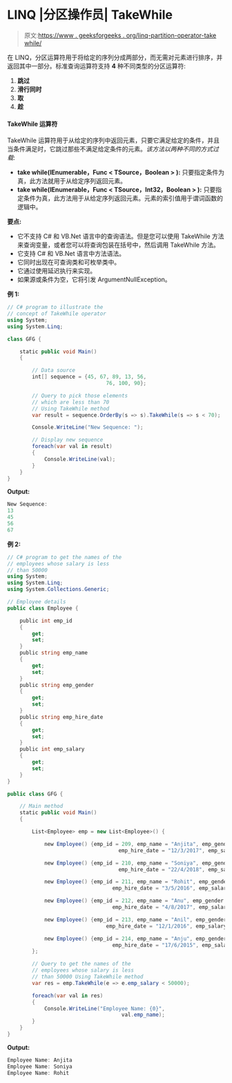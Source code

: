 # LINQ |分区操作员| TakeWhile

> 原文:[https://www . geeksforgeeks . org/linq-partition-operator-take while/](https://www.geeksforgeeks.org/linq-partition-operator-takewhile/)

在 LINQ，分区运算符用于将给定的序列分成两部分，而无需对元素进行排序，并返回其中一部分。标准查询运算符支持 **4** 种不同类型的分区运算符:

1.  **跳过**
2.  **滑行同时**
3.  **取**
4.  **趁**

#### TakeWhile 运算符

TakeWhile 运算符用于从给定的序列中返回元素，只要它满足给定的条件，并且当条件满足时，它跳过那些不满足给定条件的元素。*该方法以两种不同的方式过载*:

*   **take while<t source>(IEnumerable<t source>，Func < TSource，Boolean > ):** 只要指定条件为真，此方法就用于从给定序列返回元素。
*   **take while<t source>(IEnumerable<t source>，Func < TSource，Int32，Boolean > ):** 只要指定条件为真，此方法用于从给定序列返回元素。元素的索引值用于谓词函数的逻辑中。

**要点:**

*   它不支持 C# 和 VB.Net 语言中的查询语法。但是您可以使用 TakeWhile 方法来查询变量，或者您可以将查询包装在括号中，然后调用 TakeWhile 方法。
*   它支持 C# 和 VB.Net 语言中方法语法。
*   它同时出现在可查询类和可枚举类中。
*   它通过使用延迟执行来实现。
*   如果源或条件为空，它将引发 ArgumentNullException。

**例 1:**

```cs
// C# program to illustrate the
// concept of TakeWhile operator
using System;
using System.Linq;

class GFG {

    static public void Main()
    {

        // Data source
        int[] sequence = {45, 67, 89, 13, 56,
                                76, 100, 90};

        // Query to pick those elements
        // which are less than 70
        // Using TakeWhile method
        var result = sequence.OrderBy(s => s).TakeWhile(s => s < 70);

        Console.WriteLine("New Sequence: ");

        // Display new sequence
        foreach(var val in result)
        {
            Console.WriteLine(val);
        }
    }
}
```

**Output:**

```cs
New Sequence: 
13
45
56
67

```

**例 2:**

```cs
// C# program to get the names of the 
// employees whose salary is less 
// than 50000
using System;
using System.Linq;
using System.Collections.Generic;

// Employee details
public class Employee {

    public int emp_id
    {
        get;
        set;
    }
    public string emp_name
    {
        get;
        set;
    }
    public string emp_gender
    {
        get;
        set;
    }
    public string emp_hire_date
    {
        get;
        set;
    }
    public int emp_salary
    {
        get;
        set;
    }
}

public class GFG {

    // Main method
    static public void Main()
    {

        List<Employee> emp = new List<Employee>() {

            new Employee() {emp_id = 209, emp_name = "Anjita", emp_gender = "Female",
                                    emp_hire_date = "12/3/2017", emp_salary = 20000},

            new Employee() {emp_id = 210, emp_name = "Soniya", emp_gender = "Female",
                                    emp_hire_date = "22/4/2018", emp_salary = 30000},

            new Employee() {emp_id = 211, emp_name = "Rohit", emp_gender = "Male",
                                  emp_hire_date = "3/5/2016", emp_salary = 40000},

            new Employee() {emp_id = 212, emp_name = "Anu", emp_gender = "Female",
                                  emp_hire_date = "4/8/2017", emp_salary = 80000},

            new Employee() {emp_id = 213, emp_name = "Anil", emp_gender = "Male",
                                emp_hire_date = "12/1/2016", emp_salary = 60000},

            new Employee() {emp_id = 214, emp_name = "Anju", emp_gender = "Female",
                                  emp_hire_date = "17/6/2015", emp_salary = 50000},
        };

        // Query to get the names of the
        // employees whose salary is less
        // than 50000 Using TakeWhile method
        var res = emp.TakeWhile(e => e.emp_salary < 50000);

        foreach(var val in res)
        {
            Console.WriteLine("Employee Name: {0}",
                                     val.emp_name);
        }
    }
}
```

**Output:**

```cs
Employee Name: Anjita
Employee Name: Soniya
Employee Name: Rohit

```
